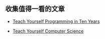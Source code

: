 ## 收集值得一看的文章

- [Teach Yourself Programming in Ten Years](https://norvig.com/21-days.html)

- [Teach Yourself Computer Science](https://teachyourselfcs.com/)